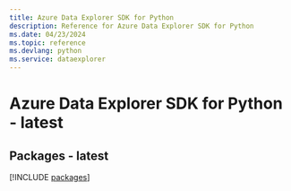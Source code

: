 ```yaml
---
title: Azure Data Explorer SDK for Python
description: Reference for Azure Data Explorer SDK for Python
ms.date: 04/23/2024
ms.topic: reference
ms.devlang: python
ms.service: dataexplorer
---
```

# Azure Data Explorer SDK for Python - latest
## Packages - latest
[!INCLUDE [packages](data-explorer-index.md)]